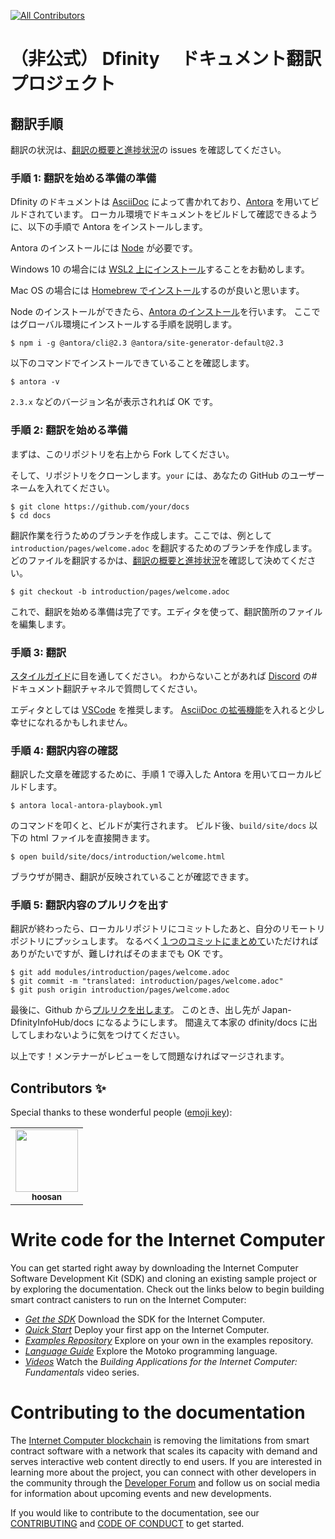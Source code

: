 <!-- ALL-CONTRIBUTORS-BADGE:START - Do not remove or modify this section -->

[![All Contributors](https://img.shields.io/badge/all_contributors-1-orange.svg?style=flat-square)](#contributors)

<!-- ALL-CONTRIBUTORS-BADGE:END -->

# （非公式） Dfinity 　ドキュメント翻訳プロジェクト

## 翻訳手順

翻訳の状況は、[翻訳の概要と進捗状況](https://github.com/Japan-DfinityInfoHub/docs/issues/17)の issues を確認してください。

### 手順 1: 翻訳を始める準備の準備

Dfinity のドキュメントは [AsciiDoc](https://azure.microsoft.com/ja-jp/products/visual-studio-code/) によって書かれており、[Antora](https://antora.org/) を用いてビルドされています。
ローカル環境でドキュメントをビルドして確認できるように、以下の手順で Antora をインストールします。

Antora のインストールには [Node](https://nodejs.org/ja/) が必要です。

Windows 10 の場合には [WSL2 上にインストール](https://docs.microsoft.com/ja-jp/windows/dev-environment/javascript/nodejs-on-wsl)することをお勧めします。

Mac OS の場合には [Homebrew でインストール](https://blog.proglus.jp/2004/)するのが良いと思います。

Node のインストールができたら、[Antora のインストール](https://docs.antora.org/antora/2.3/install/install-antora/)を行います。
ここではグローバル環境にインストールする手順を説明します。

```
$ npm i -g @antora/cli@2.3 @antora/site-generator-default@2.3
```

以下のコマンドでインストールできていることを確認します。

```
$ antora -v
```

`2.3.x` などのバージョン名が表示されれば OK です。

### 手順 2: 翻訳を始める準備

まずは、このリポジトリを右上から Fork してください。

そして、リポジトリをクローンします。`your` には、あなたの GitHub のユーザーネームを入れてください。

```
$ git clone https://github.com/your/docs
$ cd docs
```

翻訳作業を行うためのブランチを作成します。ここでは、例として `introduction/pages/welcome.adoc` を翻訳するためのブランチを作成します。
どのファイルを翻訳するかは、[翻訳の概要と進捗状況](https://github.com/Japan-DfinityInfoHub/docs/issues/17)を確認して決めてください。

```
$ git checkout -b introduction/pages/welcome.adoc
```

これで、翻訳を始める準備は完了です。エディタを使って、翻訳箇所のファイルを編集します。

### 手順 3: 翻訳

[スタイルガイド](https://github.com/Japan-DfinityInfoHub/docs/blob/main/styleguide.md)に目を通してください。
わからないことがあれば [Discord](https://discord.gg/ewAxzfTURX) の#ドキュメント翻訳チャネルで質問してください。

エディタとしては [VSCode](https://azure.microsoft.com/ja-jp/products/visual-studio-code/) を推奨します。
[AsciiDoc の拡張機能](https://marketplace.visualstudio.com/items?itemName=asciidoctor.asciidoctor-vscode)を入れると少し幸せになれるかもしれません。

### 手順 4: 翻訳内容の確認

翻訳した文章を確認するために、手順 1 で導入した Antora を用いてローカルビルドします。

```
$ antora local-antora-playbook.yml
```

のコマンドを叩くと、ビルドが実行されます。
ビルド後、`build/site/docs` 以下の html ファイルを直接開きます。

```
$ open build/site/docs/introduction/welcome.html
```

ブラウザが開き、翻訳が反映されていることが確認できます。

### 手順 5: 翻訳内容のプルリクを出す

翻訳が終わったら、ローカルリポジトリにコミットしたあと、自分のリモートリポジトリにプッシュします。
なるべく[１つのコミットにまとめて](https://dev.classmethod.jp/articles/git-rebase-fixup/)いただければありがたいですが、難しければそのままでも OK です。

```
$ git add modules/introduction/pages/welcome.adoc
$ git commit -m "translated: introduction/pages/welcome.adoc"
$ git push origin introduction/pages/welcome.adoc
```

最後に、Github から[プルリクを出します](https://qiita.com/samurai_runner/items/7442521bce2d6ac9330b)。
このとき、出し先が Japan-DfinityInfoHub/docs になるようにします。
間違えて本家の dfinity/docs に出してしまわないように気をつけてください。

以上です！メンテナーがレビューをして問題なければマージされます。

## Contributors ✨

Special thanks to these wonderful people ([emoji key](https://allcontributors.org/docs/en/emoji-key)):

<!-- ALL-CONTRIBUTORS-LIST:START - Do not remove or modify this section -->
<!-- prettier-ignore-start -->
<!-- markdownlint-disable -->
<table>
  <tr>
    <td align="center"><a href="https://github.com/hoosan"><img src="https://avatars.githubusercontent.com/u/40290137?v=4" width="100px;" alt=""/><br /><sub><b>hoosan</b></sub></a></td>
  </tr>
</table>

<!-- markdownlint-restore -->
<!-- prettier-ignore-end -->

<!-- ALL-CONTRIBUTORS-LIST:END -->

# Write code for the Internet Computer

You can get started right away by downloading the Internet Computer Software Development Kit (SDK) and cloning an existing sample project or by exploring the documentation. Check out the links below to begin building smart contract canisters to run on the Internet Computer:

- [_Get the SDK_](https://sdk.dfinity.org/docs/download.html) Download the SDK for the Internet Computer.
- [_Quick Start_](https://sdk.dfinity.org/docs/quickstart/quickstart-intro.html) Deploy your first app on the Internet Computer.
- [_Examples Repository_](https://github.com/dfinity/examples) Explore on your own in the examples repository.
- [_Language Guide_](https://sdk.dfinity.org/docs/language-guide/motoko.html) Explore the Motoko programming language.
- [_Videos_](https://sdk.dfinity.org/docs/videos-tutorials.html) Watch the _Building Applications for the Internet Computer: Fundamentals_ video series.

# Contributing to the documentation

The [Internet Computer blockchain](https://dfinity.org/developers) is removing the limitations from smart contract software with a network that scales its capacity with demand and serves interactive web content directly to end users.
If you are interested in learning more about the project, you can connect with other developers in the community through the [Developer Forum](https://forum.dfinity.org/) and follow us on social media for information about upcoming events and new developments.

If you would like to contribute to the documentation, see our [CONTRIBUTING](.github/CONTRIBUTING.md) and [CODE OF CONDUCT](.github/CODE_OF_CONDUCT.md) to get started.
